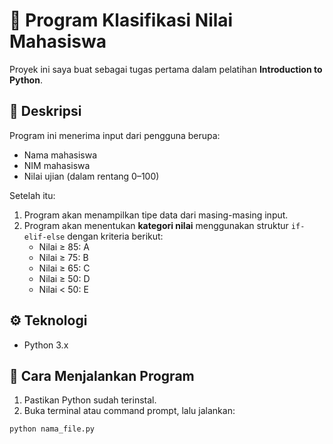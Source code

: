 # 🐍 Program Klasifikasi Nilai Mahasiswa

Proyek ini saya buat sebagai tugas pertama dalam pelatihan **Introduction to Python**.

## 📝 Deskripsi

Program ini menerima input dari pengguna berupa:
- Nama mahasiswa
- NIM mahasiswa
- Nilai ujian (dalam rentang 0–100)

Setelah itu:
1. Program akan menampilkan tipe data dari masing-masing input.
2. Program akan menentukan **kategori nilai** menggunakan struktur `if-elif-else` dengan kriteria berikut:
   - Nilai ≥ 85: A
   - Nilai ≥ 75: B
   - Nilai ≥ 65: C
   - Nilai ≥ 50: D
   - Nilai < 50: E

## ⚙️ Teknologi

- Python 3.x

## 🚀 Cara Menjalankan Program

1. Pastikan Python sudah terinstal.
2. Buka terminal atau command prompt, lalu jalankan:

```bash
python nama_file.py

